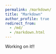 ```yaml
---
permalink: /markdown/
title: "Markdown"
author_profile: true
redirect_from: 
  - /md/
  - /markdown.html
---
```


Working on it!!